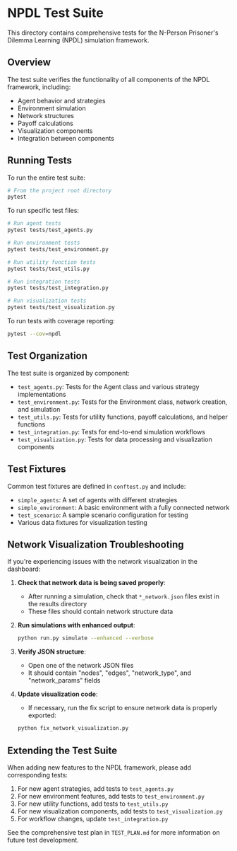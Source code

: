 # NPDL Test Suite

This directory contains comprehensive tests for the N-Person Prisoner's Dilemma Learning (NPDL) simulation framework.

## Overview

The test suite verifies the functionality of all components of the NPDL framework, including:
- Agent behavior and strategies
- Environment simulation
- Network structures
- Payoff calculations
- Visualization components
- Integration between components

## Running Tests

To run the entire test suite:

```bash
# From the project root directory
pytest
```

To run specific test files:

```bash
# Run agent tests
pytest tests/test_agents.py

# Run environment tests
pytest tests/test_environment.py

# Run utility function tests
pytest tests/test_utils.py

# Run integration tests
pytest tests/test_integration.py

# Run visualization tests
pytest tests/test_visualization.py
```

To run tests with coverage reporting:

```bash
pytest --cov=npdl
```

## Test Organization

The test suite is organized by component:

- `test_agents.py`: Tests for the Agent class and various strategy implementations
- `test_environment.py`: Tests for the Environment class, network creation, and simulation
- `test_utils.py`: Tests for utility functions, payoff calculations, and helper functions
- `test_integration.py`: Tests for end-to-end simulation workflows
- `test_visualization.py`: Tests for data processing and visualization components

## Test Fixtures

Common test fixtures are defined in `conftest.py` and include:
- `simple_agents`: A set of agents with different strategies
- `simple_environment`: A basic environment with a fully connected network
- `test_scenario`: A sample scenario configuration for testing
- Various data fixtures for visualization testing

## Network Visualization Troubleshooting

If you're experiencing issues with the network visualization in the dashboard:

1. **Check that network data is being saved properly**:
   - After running a simulation, check that `*_network.json` files exist in the results directory
   - These files should contain network structure data

2. **Run simulations with enhanced output**:
   ```bash
   python run.py simulate --enhanced --verbose
   ```

3. **Verify JSON structure**:
   - Open one of the network JSON files
   - It should contain "nodes", "edges", "network_type", and "network_params" fields

4. **Update visualization code**:
   - If necessary, run the fix script to ensure network data is properly exported:
   ```bash
   python fix_network_visualization.py
   ```

## Extending the Test Suite

When adding new features to the NPDL framework, please add corresponding tests:

1. For new agent strategies, add tests to `test_agents.py`
2. For new environment features, add tests to `test_environment.py`
3. For new utility functions, add tests to `test_utils.py`
4. For new visualization components, add tests to `test_visualization.py`
5. For workflow changes, update `test_integration.py`

See the comprehensive test plan in `TEST_PLAN.md` for more information on future test development.
